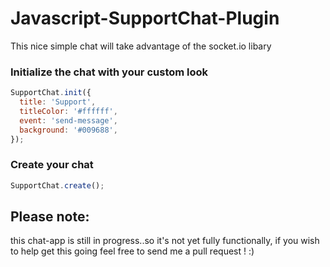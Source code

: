 # Javascript-SupportChat-Plugin
This nice simple chat will take advantage of the socket.io libary

### Initialize the chat with your custom look
```javascript
SupportChat.init({
  title: 'Support',
  titleColor: '#ffffff',
  event: 'send-message',
  background: '#009688',
});
```
### Create your chat
```javascript
SupportChat.create();
```

## Please note: 
this chat-app is still in progress..so it's not yet fully functionally, if you wish to help get this going feel free to send me a pull request ! :)
